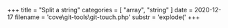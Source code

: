 +++
title = "Split a string"
categories = [ "array", "string" ]
date = 2020-12-17
filename = 'cove\git-tools\git-touch.php'
substr = 'explode('
+++
